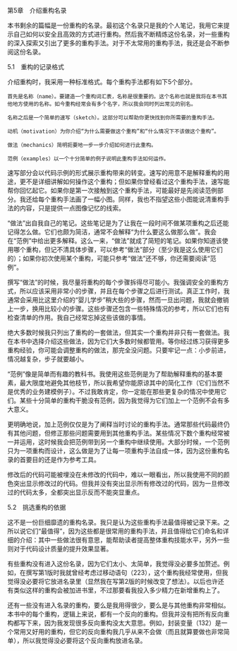 <!DOCTYPE html PUBLIC "-//W3C//DTD XHTML 1.1//EN"
  "http://www.w3.org/TR/xhtml11/DTD/xhtml11.dtd">
  

  

  第5章　介绍重构名录

  本书剩余的篇幅是一份重构的名录。最初这个名录只是我的个人笔记，我用它来提示自己如何以安全且高效的方式进行重构。然后我不断精炼这份名录，对一些重构的深入探索又引出了更多的重构手法。对于不太常用的重构手法，我还是会不断参阅这份名录。

  5.1　重构的记录格式

  介绍重构时，我采用一种标准格式。每个重构手法都有如下5个部分。

  
    首先是名称（name）。要建造一个重构词汇表，名称是很重要的。这个名称也就是我将在本书其他地方使用的名称。如今重构经常会有多个名字，所以我会同时列出常见的别名。

    名称之后是一个简单的速写（sketch）。这部分可以帮助你更快找到你所需要的重构手法。

    动机（motivation）为你介绍“为什么需要做这个重构”和“什么情况下不该做这个重构”。

    做法（mechanics）简明扼要地一步一步介绍如何进行此重构。

    范例（examples）以一个十分简单的例子说明此重构手法如何运作。
  

  速写部分会以代码示例的形式展示重构带来的转变。速写的用意不是解释重构的用途，更不是详细讲解如何操作这个重构；但如果你曾经看过这个重构手法，速写能帮你回忆起它。如果你是第一次接触到这个重构手法，可能最好是先阅读范例部分。我还给每个重构手法画了一幅小图。同样，我也不指望这些小图能说清重构手法的内容，只是提供一点图像记忆的线索。

  “做法”出自我自己的笔记。这些笔记是为了让我在一段时间不做某项重构之后还能记得怎么做。它们也颇为简洁，通常不会解释“为什么要这么做那么做”。我会在“范例”中给出更多解释。这么一来，“做法”就成了简短的笔记。如果你知道该使用哪个重构，但记不清具体步骤，可以参考“做法”部分（至少我是这么使用它们的）；如果你初次使用某个重构，可能只参考“做法”还不够，你还需要阅读“范例”。

  撰写“做法”的时候，我尽量将重构的每个步骤拆得尽可能小。我强调安全的重构方式，所以应该采用非常小的步骤，并且在每个步骤之后进行测试。真正工作时，我通常会采用比这里介绍的“婴儿学步”稍大些的步骤，然而一旦出问题，我就会撤销上一步，换用比较小的步骤。这些步骤还包含一些特殊情况的参考，所以它们也有检查清单的作用。我自己经常忘掉这些该做的事情。

  绝大多数时候我只列出了重构的一套做法，但其实一个重构并非只有一套做法。我在本书中选择介绍这些做法，因为它们大多数时候都管用。等你经过练习获得更多重构经验，你可能会调整重构的做法，那完全没问题。只要牢记一点：小步前进，情况越复杂，步子就要越小。

  “范例”像是简单而有趣的教科书。我使用这些范例是为了帮助解释重构的基本要素，最大限度地避免其他枝节，所以我希望你能原谅其中的简化工作（它们当然不是优秀的业务建模例子）。不过我敢肯定，你一定能在那些更复杂的情况中使用它们。某些十分简单的重构干脆没有范例，因为我觉得为它们加上一个范例不会有多大意义。

  更明确地说，加上范例仅仅是为了阐释当时讨论的重构手法。通常那些代码最终仍有其他问题，但修正那些问题需要用到其他重构手法。某些情况下数个重构经常被一并运用，这时候我会把范例带到另一个重构中继续使用。大部分时候，一个范例只为一项重构而设计，这么做是为了让每一项重构手法自成一体，因为这份重构名录的首要目的还是作为参考工具。

  修改后的代码可能被埋没在未修改的代码中，难以一眼看出，所以我使用不同的颜色突出显示修改过的代码。但我并没有突出显示所有修改过的代码，因为一旦修改过的代码太多，全都突出显示反而不能突显重点。

  5.2　挑选重构的依据

  这不是一份巨细靡遗的重构名录。我只是认为这些重构手法最值得被记录下来。之所以说它们“最值得”，因为这些都是很常用的重构手法，并且值得给它们命名和详细的介绍：其中一些做法很有意思，能帮助读者提高整体重构技能水平，另外一些则对于代码设计质量的提升效果显著。

  有些重构没有进入这份名录，因为它们太小、太简单，我觉得没必要多加赘述。例如，在撰写第1版时我就曾经考虑过移动语句（223），这个重构我经常使用，但我觉得没必要将它放进名录里（显然我在写第2版的时候改变了想法）。以后也许还有类似这样的重构会被加进书里，不过那要看我投入多少精力在新增重构上了。

  还有一些没有进入名录的重构，要么是我用得很少，要么是与其他重构非常相似。本书中的每个重构，逻辑上来说，都有一个反向的重构。但我并没有把所有反向重构都写下来，因为我发现很多反向重构没太大意思。例如，封装变量（132）是一个常用又好用的重构，但它的反向重构我几乎从来不会做（而且就算要做也非常简单），所以我觉得没必要将这个反向重构放进名录。

  
